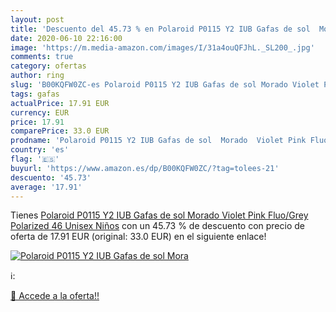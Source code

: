 ```yaml
---
layout: post
title: 'Descuento del 45.73 % en Polaroid P0115 Y2 IUB Gafas de sol  Mora'
date: 2020-06-10 22:16:00
image: 'https://m.media-amazon.com/images/I/31a4ouQFJhL._SL200_.jpg'
comments: true
category: ofertas
author: ring
slug: 'B00KQFW0ZC-es Polaroid P0115 Y2 IUB Gafas de sol Morado Violet Pink...'
tags: gafas
actualPrice: 17.91 EUR
currency: EUR
price: 17.91
comparePrice: 33.0 EUR
prodname: 'Polaroid P0115 Y2 IUB Gafas de sol  Morado  Violet Pink Fluo/Grey Polarized   46 Unisex Niños'
country: 'es'
flag: '🇪🇸'
buyurl: 'https://www.amazon.es/dp/B00KQFW0ZC/?tag=tolees-21'
descuento: '45.73'
average: '17.91'
---
```


Tienes [Polaroid P0115 Y2 IUB Gafas de sol  Morado  Violet Pink Fluo/Grey Polarized   46 Unisex Niños](https://www.amazon.es/dp/B00KQFW0ZC/?tag=tolees-21) con un 45.73 % de descuento con precio de oferta de 17.91 EUR (original: 33.0 EUR) en el siguiente enlace!

[![Polaroid P0115 Y2 IUB Gafas de sol  Mora](https://m.media-amazon.com/images/I/31a4ouQFJhL._SL200_.jpg)](https://www.amazon.es/dp/B00KQFW0ZC/?tag=tolees-21)

ℹ️:


[🛒 Accede a la oferta!!](https://www.amazon.es/dp/B00KQFW0ZC/?tag=tolees-21)
